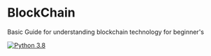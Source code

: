 # BlockChain
Basic Guide for understanding blockchain technology for beginner's


[![Python 3.8](https://img.shields.io/badge/python-3.8-blue.svg)](https://www.python.org/downloads/release/python-360/)
